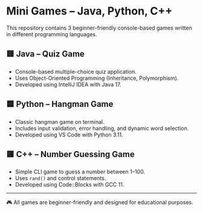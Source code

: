 # Mini Games – Java, Python, C++

This repository contains 3 beginner-friendly console-based games written in different programming languages.

## 🟨 Java – Quiz Game
- Console-based multiple-choice quiz application.
- Uses Object-Oriented Programming (Inheritance, Polymorphism).
- Developed using IntelliJ IDEA with Java 17.

## 🟦 Python – Hangman Game
- Classic hangman game on terminal.
- Includes input validation, error handling, and dynamic word selection.
- Developed using VS Code with Python 3.11.

## 🟥 C++ – Number Guessing Game
- Simple CLI game to guess a number between 1–100.
- Uses `rand()` and control statements.
- Developed using Code::Blocks with GCC 11.

---

🎮 All games are beginner-friendly and designed for educational purposes.

